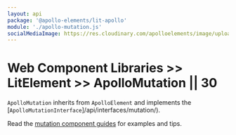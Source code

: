 ```yaml
---
layout: api
package: '@apollo-elements/lit-apollo'
module: './apollo-mutation.js'
socialMediaImage: https://res.cloudinary.com/apolloelements/image/upload/w_1200,h_630,c_fill,q_auto,f_auto/w_600,c_fit,co_rgb:eee,g_south_west,x_60,y_200,l_text:open sans_128_bold:LitElement/w_1200,h_630,c_fill,q_auto,f_auto/w_600,c_fit,co_rgb:eee,g_south_west,x_60,y_100,l_text:open sans_78:Apollo Elements/social-template.svg
---
```

# Web Component Libraries >> LitElement >> ApolloMutation || 30

`ApolloMutation` inherits from `ApolloElement` and implements the [`ApolloMutationInterface`]/api/interfaces/mutation/).

Read the [mutation component guides](../../../../guides/building-apps/mutations/) for examples and tips.
